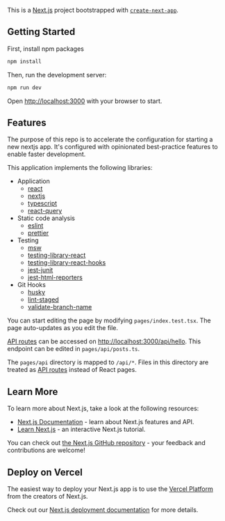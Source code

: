 This is a [Next.js](https://nextjs.org/) project bootstrapped with [`create-next-app`](https://github.com/vercel/next.js/tree/canary/packages/create-next-app).

## Getting Started

First, install npm packages

```bash
npm install
```


Then, run the development server:

```bash
npm run dev
```

Open [http://localhost:3000](http://localhost:3000) with your browser to start.

## Features
The purpose of this repo is to accelerate the configuration for starting a new nextjs app. It's configured with opinionated best-practice features to enable faster development.

This application implements the following libraries:
- Application
    - [react](https://reactjs.org/docs/getting-started.html)
    - [nextjs](https://nextjs.org/docs)
    - [typescript](https://github.com/typescript-cheatsheets/react)
    - [react-query](https://react-query.tanstack.com/overview)
- Static code analysis
  - [eslint](https://www.npmjs.com/package/eslint)
  - [prettier](https://www.npmjs.com/package/prettier)
- Testing
    - [msw](https://www.npmjs.com/package/msw)
    - [testing-library-react](https://www.npmjs.com/package/@testing-library/react)
    - [testing-library-react-hooks](https://www.npmjs.com/package/@testing-library/react-hooks)
    - [jest-junit](https://www.npmjs.com/package/jest-junit)
    - [jest-html-reporters](https://www.npmjs.com/package/jest-html-reporters)
- Git Hooks
    - [husky](https://www.npmjs.com/package/husky)
    - [lint-staged](https://www.npmjs.com/package/lint-staged)
    - [validate-branch-name](https://www.npmjs.com/package/validate-branch-name)
    

You can start editing the page by modifying `pages/index.test.tsx`. The page auto-updates as you edit the file.

[API routes](https://nextjs.org/docs/api-routes/introduction) can be accessed on [http://localhost:3000/api/hello](http://localhost:3000/api/hello). This endpoint can be edited in `pages/api/posts.ts`.

The `pages/api` directory is mapped to `/api/*`. Files in this directory are treated as [API routes](https://nextjs.org/docs/api-routes/introduction) instead of React pages.

## Learn More

To learn more about Next.js, take a look at the following resources:

- [Next.js Documentation](https://nextjs.org/docs) - learn about Next.js features and API.
- [Learn Next.js](https://nextjs.org/learn) - an interactive Next.js tutorial.

You can check out [the Next.js GitHub repository](https://github.com/vercel/next.js/) - your feedback and contributions are welcome!

## Deploy on Vercel

The easiest way to deploy your Next.js app is to use the [Vercel Platform](https://vercel.com/new?utm_medium=default-template&filter=next.js&utm_source=create-next-app&utm_campaign=create-next-app-readme) from the creators of Next.js.

Check out our [Next.js deployment documentation](https://nextjs.org/docs/deployment) for more details.
